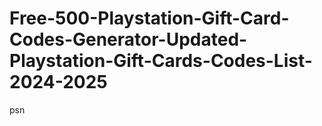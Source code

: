 # Free-500-Playstation-Gift-Card-Codes-Generator-Updated-Playstation-Gift-Cards-Codes-List-2024-2025
psn
